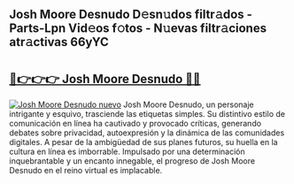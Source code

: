 ## Josh Moore Desnudo D𝚎sn𝚞dos filtr𝚊dos - Parts-Lpn Vid𝚎os f𝚘tos - N𝚞evas filtr𝚊ciones atr𝚊ctivas 66yYC

# <h2><a href="http://mbamds.tromn.icu/?c=Josh+Moore+Desnudo">🔗👉👉👉 Josh Moore Desnudo 🔗🔗</a></h2>

[![Josh Moore Desnudo nuevo](https://i.imgur.com/pEAQMta.gif)](http://mbamds.tromn.icu/?c=Josh+Moore+Desnudo)
Josh Moore Desnudo, un personaje intrigante y esquivo, trasciende las etiquetas simples. Su distintivo estilo de comunicación en línea ha cautivado y provocado críticas, generando debates sobre privacidad, autoexpresión y la dinámica de las comunidades digitales. A pesar de la ambigüedad de sus planes futuros, su huella en la cultura en línea es imborrable. Impulsado por una determinación inquebrantable y un encanto innegable, el progreso de Josh Moore Desnudo en el reino virtual es implacable.
